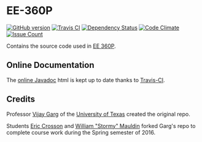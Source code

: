 # EE-360P 
[![GitHub version](https://badge.fury.io/gh/stormosson%2FEE-360P.svg)](https://badge.fury.io/gh/stormosson%2FEE-360P) [![Travis CI](https://travis-ci.org/stormosson/EE-360P.svg?branch=master)](https://travis-ci.org/stormosson/EE-360P) [![Dependency Status](https://gemnasium.com/stormosson/EE-360P.svg)](https://gemnasium.com/stormosson/EE-360P) [![Code Climate](https://codeclimate.com/github/stormosson/EE-360P/badges/gpa.svg)](https://codeclimate.com/github/stormosson/EE-360P) [![Issue Count](https://codeclimate.com/github/stormosson/EE-360P/badges/issue_count.svg)](https://codeclimate.com/github/stormosson/EE-360P)

Contains the source code used in [EE 360P](http://www.ece.utexas.edu/undergraduate/courses/360p).

## Online Documentation

The [online Javadoc](http://stormosson.github.io) html is kept up to date thanks to [Travis-CI](https://travis-ci.org).

## Credits

Professor [Vijay Garg](https://github.com/vijaygarg1) of the [University of Texas](http://www.ece.utexas.edu) created the original repo.

Students [Eric Crosson](https://github.com/ericcrosson) and [William "Stormy" Mauldin](https://github.com/stormymauldin) forked Garg's repo to complete course work during the Spring semester of 2016.
